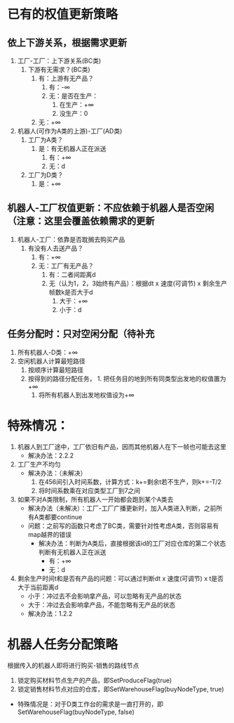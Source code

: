 # 已有的权值更新策略

## 依上下游关系，根据需求更新
1. 工厂-工厂：上下游关系(BC类)
    1. 下游有无需求？(BC类)
        1. 有：上游有无产品？
            1. 有：-∞
            2. 无：是否在生产：
                1. 在生产：+∞
                2. 没生产：0
        2. 无：+∞
2. 机器人(可作为A类的上游)-工厂(AD类)
    1. 工厂为A类？
        1. 是：有无机器人正在派送
            1. 有：+∞
            2. 无：d
    2. 工厂为D类？
        1. 是：+∞


## 机器人-工厂权值更新：不应依赖于机器人是否空闲（注意：这里会覆盖依赖需求的更新
1. 机器人-工厂：依靠是否耽搁去购买产品
    1. 有没有人去送产品？
	    1. 有：+∞
	    2. 无：工厂有无产品？
		    1. 有：二者间距离d
		    2. 无（认为1，2，3始终有产品）：根据dt x 速度(可调节) x 剩余生产帧数k是否大于d
			    1. 大于：+∞
			    2. 小于：d

## 任务分配时：只对空闲分配（待补充
1. 所有机器人-D类：+∞
2. 空闲机器人计算最短路径
    1. 按顺序计算最短路径
    2. 按得到的路径分配任务，
            1. 把任务目的地到所有同类型出发地的权值置为+∞
        1. 将所有机器人到出发地权值设为+∞

# 特殊情况：
1. 机器人到工厂途中，工厂依旧有产品，因而其他机器人在下一帧也可能去这里
    * 解决办法：2.2.2
2. 工厂生产不均匀
    * 解决办法：（未解决）
        1. 在456间引入时间系数，计算方式：k+=剩余t若不生产，则k+=-T/2
        2. 将时间系数乘在对应类型工厂到7之间
3. 如果不对A类限制，所有机器人一开始都会跑到某个A类去
    * 解决办法（未解决）：工厂-工厂广播更新时，加入A类进入判断，之前所有A类都要continue
    * 问题：之前写的函数只考虑了BC类，需要针对性考虑A类，否则容易有map越界的错误
        * 解决办法：判断为A类后，直接根据该id的工厂对应仓库的第二个状态判断有无机器人正在派送
            * 有：+∞
            * 无：d
4. 剩余生产时间t和是否有产品的问题：可以通过判断dt x 速度(可调节) x t是否大于当前距离d
    * 小于：冲过去不会影响拿产品，可以忽略有无产品的状态
    * 大于：冲过去会影响拿产品，不能忽略有无产品的状态
    * 解决办法：1.2.2


# 机器人任务分配策略
根据传入的机器人即将进行购买-销售的路线节点
1. 锁定购买材料节点生产的产品，即SetProduceFlag(true)
2. 锁定销售材料节点对应的仓库，即SetWarehouseFlag(buyNodeType, true)
   
  * 特殊情况是：对于D类工作台的需求是一直打开的，即SetWarehouseFlag(buyNodeType, false)
  
